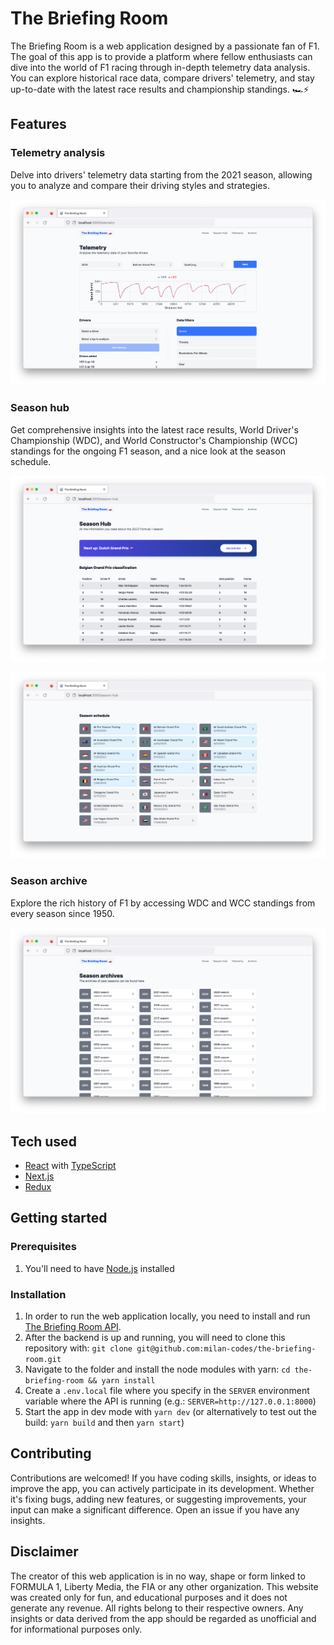 # The Briefing Room

The Briefing Room is a web application designed by a passionate fan of F1. The goal of this app is to provide a platform where fellow enthusiasts can dive into the world of F1 racing through in-depth telemetry data analysis. You can explore historical race data, compare drivers' telemetry, and stay up-to-date with the latest race results and championship standings. 🏎️⚡️

## Features

### Telemetry analysis

Delve into drivers' telemetry data starting from the 2021 season, allowing you to analyze and compare their driving styles and strategies.

![Telemetry page demo](/public/images/readme/telemetry-demo.png)

### Season hub

Get comprehensive insights into the latest race results, World Driver's Championship (WDC), and World Constructor's Championship (WCC) standings for the ongoing F1 season, and a nice look at the season schedule.

![Season hub page demo - latest race classification](/public/images/readme/season-hub-demo.png)

![Season hub page demo - season schedule](/public/images/readme/season-schedule-demo.png)

### Season archive

Explore the rich history of F1 by accessing WDC and WCC standings from every season since 1950.

![Season archive page demo](/public/images/readme/season-archive-demo.png)

## Tech used

- [React](https://react.dev/) with [TypeScript](https://www.typescriptlang.org/)
- [Next.js](https://nextjs.org/)
- [Redux](https://redux.js.org/)

## Getting started

### Prerequisites

1. You'll need to have [Node.js](https://nodejs.org/en) installed

### Installation

1. In order to run the web application locally, you need to install and run [The Briefing Room API](https://github.com/milan-codes/the-briefing-room-api).
2. After the backend is up and running, you will need to clone this repository with: `git clone git@github.com:milan-codes/the-briefing-room.git`
3. Navigate to the folder and install the node modules with yarn: `cd the-briefing-room && yarn install`
4. Create a `.env.local` file where you specify in the `SERVER` environment variable where the API is running (e.g.: `SERVER=http://127.0.0.1:8000`)
5. Start the app in dev mode with `yarn dev` (or alternatively to test out the build: `yarn build` and then `yarn start`)

## Contributing

Contributions are welcomed! If you have coding skills, insights, or ideas to improve the app, you can actively participate in its development. Whether it's fixing bugs, adding new features, or suggesting improvements, your input can make a significant difference. Open an issue if you have any insights.

## Disclaimer

The creator of this web application is in no way, shape or form linked to FORMULA 1, Liberty Media, the FIA or any other organization. This website was created only for fun, and educational purposes and it does not generate any revenue. All rights belong to their respective owners. Any insights or data derived from the app should be regarded as unofficial and for informational purposes only.
